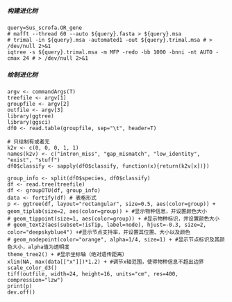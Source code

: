 ##### 构建进化树

```shell
query=Sus_scrofa.OR_gene
# mafft --thread 60 --auto ${query}.fasta > ${query}.msa 
# trimal -in ${query}.msa -automated1 -out ${query}.trimal.msa # > /dev/null 2>&1
iqtree -s ${query}.trimal.msa -m MFP -redo -bb 1000 -bnni -nt AUTO -cmax 24 # > /dev/null 2>&1

```



##### 绘制进化树


    argv <- commandArgs(T)
    treefile <- argv[1]
    groupfile <- argv[2]
    outfile <- argv[3]
    library(ggtree)
    library(ggsci)
    df0 <- read.table(groupfile, sep="\t", header=T)
    
    # 只绘制有或者无
    k2v <- c(0, 0, 0, 1, 1)
    names(k2v) <- c("intron_miss", "gap_mismatch", "low_identity", "exist", "stuff")
    df0$classify <- sapply(df0$classify, function(x){return(k2v[x])})
    
    group_info <- split(df0$species, df0$classify)
    df <- read.tree(treefile)
    df <- groupOTU(df, group_info)
    data <- fortify(df) # 表格形式
    p <- ggtree(df, layout="rectangular", size=0.5, aes(color=group)) +
    geom_tiplab(size=2, aes(color=group)) + #显示物种信息，并设置颜色大小
    # geom_tippoint(size=1, aes(color=group)) + #显示物种标识，并设置颜色大小
    # geom_text2(aes(subset=!isTip, label=node), hjust=-0.3, size=2, color="deepskyblue4") +#显示节点支持率，并设置其位置、大小以及颜色
    # geom_nodepoint(color="orange", alpha=1/4, size=1) + #显示节点标识及其颜色大小，alpha值为透明度
    theme_tree2() + #显示坐标轴（绝对遗传距离）
    xlim(NA, max(data[["x"]])*1.2) + #调节x轴范围，使得物种信息不超出边界
    scale_color_d3()
    tiff(outfile, width=24, height=16, units="cm", res=400, compression="lzw")
    print(p)
    dev.off()

